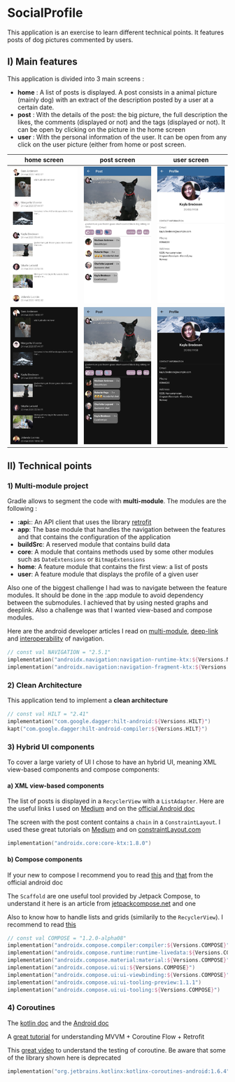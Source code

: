 # SocialProfile

This application is an exercise to learn different technical points. It features posts of dog pictures commented by users.

## I) Main features

This application is divided into 3 main screens :
- **home** : A list of posts is displayed. A post consists in a animal picture (mainly dog) with an extract of the description posted by a user at a certain date.
- **post** : With the details of the post: the big picture, the full description the likes, the comments (displayed or not) and the tags (displayed or not). It can be open by clicking on the picture in the home screen
- **user** : With the personal information of the user. It can be open from any click on the user picture (either from home or post screen.


| home screen | post screen | user screen |
|:-----------:|:-----------:|:-----------:|
| ![home light](screenshots/home_light.jpg) | ![post light](screenshots/post_light.jpg) | ![user light](screenshots/user_light.jpg) |
| ![home dark](screenshots/home_dark.jpg) | ![post dark](screenshots/post_dark.jpg) | ![user dark](screenshots/user_dark.jpg) |

## II) Technical points

### 1) Multi-module project
Gradle allows to segment the code with **multi-module**. The modules are the following :
- **:api:**: An API client that uses the library [retrofit](https://square.github.io/retrofit/)
- **app**: The base module that handles the navigation between the features and that contains the configuration of the application
- **buildSrc**: A reserved module that contains build data
- **core**: A module that contains methods used by some other modules such as `DateExtensions` or `BitmapExtensions`
- **home**: A feature module that contains the first view: a list of posts 
- **user**: A feature module that displays the profile of a given user

Also one of the biggest challenge I had was to navigate between the feature modules. 
It should be done in the :app module to avoid dependency between the submodules.
I achieved that by using nested graphs and deeplink. Also a challenge was that I wanted view-based and compose modules.

Here are the android developer articles I read on [multi-module](https://developer.android.com/guide/navigation/navigation-multi-module), [deep-link](https://developer.android.com/guide/navigation/navigation-deep-link) and [interoperability](https://developer.android.com/jetpack/compose/navigation#interoperability) of navigation. 

```kotlin
// const val NAVIGATION = "2.5.1"
implementation("androidx.navigation:navigation-runtime-ktx:${Versions.NAVIGATION}")
implementation("androidx.navigation:navigation-fragment-ktx:${Versions.NAVIGATION}")
```

### 2) Clean Architecture
This application tend to implement a **clean architecture**

```kotlin
// const val HILT = "2.41"
implementation("com.google.dagger:hilt-android:${Versions.HILT}")
kapt("com.google.dagger:hilt-android-compiler:${Versions.HILT}")
```

### 3) Hybrid UI components
To cover a large variety of UI I chose to have an hybrid UI, meaning XML view-based components and compose components:

#### a) XML view-based components 
The list of posts is displayed in a `RecyclerView` with a `ListAdapter`. Here are the useful links I used on [Medium](https://medium.com/geekculture/android-listadapter-a-better-implementation-for-the-recyclerview-1af1826a7d21) and on the [official Android doc](https://developer.android.com/reference/androidx/recyclerview/widget/ListAdapter)


The screen with the post content contains a `chain` in a `ConstraintLayout`. I used these great tutorials on [Medium](https://medium.com/@nomanr/constraintlayout-chains-4f3b58ea15bb) and on [constraintLayout.com](https://constraintlayout.com/basics/create_chains.html)

```kotlin
implementation("androidx.core:core-ktx:1.8.0")
```

#### b) Compose components

If your new to compose I recommend you to read [this](https://developer.android.com/jetpack/compose/layouts/basics) and [that](https://developer.android.com/jetpack/compose/layouts/material) from the official android doc

The `Scaffold` are one useful tool provided by Jetpack Compose, to understand it here is an article from [jetpackcompose.net](https://www.jetpackcompose.net/scaffold) and one 

Also to know how to handle lists and grids (similarily to the `RecyclerView`). I recommend to read [this](https://developer.android.com/jetpack/compose/lists)

```kotlin
// const val COMPOSE = "1.2.0-alpha08"
implementation("androidx.compose.compiler:compiler:${Versions.COMPOSE}")
implementation("androidx.compose.runtime:runtime-livedata:${Versions.COMPOSE}")
implementation("androidx.compose.material:material:${Versions.COMPOSE}")
implementation("androidx.compose.ui:ui:${Versions.COMPOSE}")
implementation("androidx.compose.ui:ui-viewbinding:${Versions.COMPOSE}")
implementation("androidx.compose.ui:ui-tooling-preview:1.1.1")
implementation("androidx.compose.ui:ui-tooling:${Versions.COMPOSE}")
```

### 4) Coroutines 

The [kotlin doc](https://kotlinlang.org/docs/coroutines-guide.html) and the [Android doc](https://developer.android.com/kotlin/coroutines)

A [great tutorial](https://proandroiddev.com/kotlin-flow-on-android-quick-guide-76667e872166) for understanding MVVM + Coroutine Flow + Retrofit 

This [great video](https://www.youtube.com/watch?v=KMb0Fs8rCRs&t) to understand the testing of coroutine. Be aware that some of the library shown here is deprecated

```kotlin
implementation("org.jetbrains.kotlinx:kotlinx-coroutines-android:1.6.4")
```